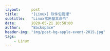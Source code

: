 ```yaml
---
layout:     post
title:      "[Linux] 软件包管理"
subtitle:   "Linux常用基本命令"
date:       2020-05-21 10:50:00
author:     "Backspace"
header-img: "img/post-bg-apple-event-2015.jpg"
tags:
    - Linux
---
```


